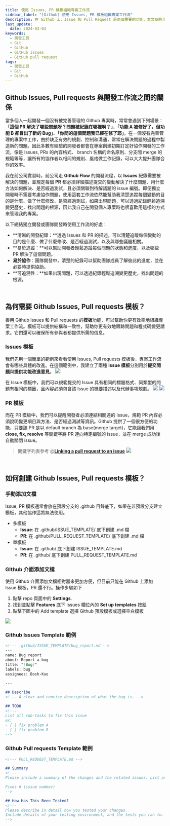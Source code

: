```yaml
---
title: 使用 Issues, PR 模板組織專案工作流
sidebar_label: "[Github] 使用 Issues, PR 模板組織專案工作流"
description: 在 Github 上，Issue 和 Pull Request 是兩個重要的功能，本文章將介紹如何使用 Issue 和 Pull Request Template 組織專案工作流。 文章將涵蓋以下內容：1. 如何創建和使用 Issue Template, 2. 如何創建和使用 Pull Request Template, 3. 如何使用 Issue 和 Pull Request Template 自動化工作流
last_update:
  date: 2024-03-03
keywords:
  - 開發工具
  - Git
  - GitHub
  - GitHub issues
  - GitHub pull request
tags:
  - 開發工具
  - Git
  - GitHub
---
```


## **Github Issues, Pull requests 與開發工作流之間的關係**

當多個人一起開發一個沒有被完善管理的 Github 專案時，常常會遇到下列場景：「**這個 PR 解決了哪些問題呀？問題被紀錄在哪裡啊？」**、**「功能 A 被修好了，但功能 B 卻冒出了新的 Bug」**、**「你問的這個問題我已經在修了耶」**。在一個沒有完善管理的專案中工作，由於缺乏有效的規劃、控制和溝通，常常在解決問題的過程中製造新的問題。因此多數有經驗的開發者都會在專案創建初期訂定好協作開發的工作流，像是 Issues, PRs 的內容格式、 branch 名稱的命名原則、分支間 merge 的規範等等，讓所有的協作者以相同的規則、風格做工作記錄，可以大大提升團隊合作的效率。

我在前公司實習時，前公司走 **Github Flow** 的開發流程，以 **Issues** 紀錄需要被解決的問題，並規定每個 **PR** 都必須詳細描述提交的變動解決了什麼問題、用什麼方法如何解決、是否經過測試，且必須關聯到待解議題的 issue 編號。即便獨立開發時不需要考慮協作問題，使用這套工作流依然能幫助我清楚追蹤每個變動的目的是什麼、做了什麼修改、是否經過測試，如果出現問題，可以透過紀錄輕鬆追溯變更歷史，找出問題的根源，因此我自己在開發個人專案時也很喜歡用這樣的方式來管理我的專案。

以下總結獨立開發或團隊開發時使用工作流的好處：

- **清晰的開發紀錄：**透過 Issues 和 PR 的描述，可以清楚追蹤每個變動的目的是什麼、做了什麼修改、是否經過測試，以及與哪些議題相關。
- **易於追蹤：**可以幫助開發者輕鬆追蹤每個問題的狀態和進度，以及哪些 PR 解決了這個問題。
- **易於協作**：團隊開發中，清楚的紀錄可以幫助團隊成員了解彼此的進度，並在必要時提供協助。
- **可追溯性：**如果出現問題，可以透過紀錄輕鬆追溯變更歷史，找出問題的根源。


<br/>


## **為何需要 Github Issues, Pull requests 模板？**

善用 Github Issues 和 Pull requests 的**模板**功能，可以幫助你更有效率地組織專案工作流。模板可以提供結構和一致性，幫助你更有效地跟踪問題和程式碼變更請求。它們還可以確保所有參與者都提供所需的信息。

### **Issues 模板**

我們先用一個簡單的範例來看看使用 Issues, Pull requests 模板後，專案工作流會有哪些具體的改進。在這個範例中，我建立了兩種 **Issue 模板**分別用於**提交問題**與**提供功能改進意見**。
![](https://res.cloudinary.com/djtoo8orh/image/upload/v1709457952/Docusaurus%20Blog/%E9%96%8B%E7%99%BC%E5%B7%A5%E5%85%B7/Github%20Issues%20PR%20%E6%A8%A1%E6%9D%BF/issue%E6%A8%A1%E6%9D%BF_wdtbul.png)

在 Issue 模板中，我們可以規範提交的 Issue 具有相同的標題格式、同類型的問題有相同的標籤，且內容必須包含該 Issue 的概要描述以及代辦事項規劃。
![](https://res.cloudinary.com/djtoo8orh/image/upload/v1709457952/Docusaurus%20Blog/%E9%96%8B%E7%99%BC%E5%B7%A5%E5%85%B7/Github%20Issues%20PR%20%E6%A8%A1%E6%9D%BF/issue-bug_odtcvr.png)
![](https://res.cloudinary.com/djtoo8orh/image/upload/v1709457952/Docusaurus%20Blog/%E9%96%8B%E7%99%BC%E5%B7%A5%E5%85%B7/Github%20Issues%20PR%20%E6%A8%A1%E6%9D%BF/issue-feature_guwxnl.png)


### **PR 模板**
而在 PR 模板中，我們可以提醒開發者必須連結相關連的 Issue，規範 PR 內容必須說明變更項目與方法、是否經過測試等資訊。Github 提供了一個很方便的功能，只要該 PR 是以 default branch 為 base(merge target)，它能讓我們用 **close, fix, resolve** 等關鍵字將 PR 連向特定編號的 issue，並在 merge 成功後自動關閉 issue。

> 關鍵字列表參考 @[**Linking a pull request to an issue**](https://docs.github.com/en/issues/tracking-your-work-with-issues/linking-a-pull-request-to-an-issue)
![](https://res.cloudinary.com/djtoo8orh/image/upload/v1709457952/Docusaurus%20Blog/%E9%96%8B%E7%99%BC%E5%B7%A5%E5%85%B7/Github%20Issues%20PR%20%E6%A8%A1%E6%9D%BF/PR_yrhoto.png)


<br/>


## **如何創建 Github Issues, Pull requests 模板？**

### **手動添加文檔**

Issue, PR 模板通常會放在預設分支的 .github 目錄底下，如果在非預設分支建立模板，其他協作這將無法使用。

- 多模板
    - **Issue**: 在 .github/ISSUE_TEMPLATE/ 底下創建 .md 檔
    - **PR**: 在 .github/PULL_REQUEST_TEMPLATE/ 底下創建 .md 檔
- 單模板
    - **Issue**: 在 .github/ 底下創建 ISSUE_TEMPLATE.md
    - **PR**: 在 .github/ 底下創建 PULL_REQUEST_TEMPLATE.md

### **GIthub 介面添加文檔**

使用 Github 介面添加文檔相對器來更加方便，但目前只能在 Github 上添加 Issue 模板，PR 還不行。操作步驟如下

1. 點擊 repo 頁面中的 **Settings**.
2. 找到並點擊 **Features** 底下 Issues 欄位內的 **Set up templates** 按鈕
3. 點擊下圖中的 Add template 選擇 Github 預設模板或選擇空白模板

![](https://res.cloudinary.com/djtoo8orh/image/upload/v1709457952/Docusaurus%20Blog/%E9%96%8B%E7%99%BC%E5%B7%A5%E5%85%B7/Github%20Issues%20PR%20%E6%A8%A1%E6%9D%BF/%E5%89%B5%E5%BB%BAissue%E6%A8%A1%E6%9D%BF_zm2fpt.png)


### **Github Issues Template 範例**

```markdown
<!--- .github/ISSUE_TEMPLATE/bug_report.md -->
---
name: Bug report
about: Report a bug
title: "[Bug]"
labels: bug
assignees: Bosh-Kuo

---

## Describe
<!--- A clear and concise description of what the bug is. -->

## TODO
<!---
List all sub-tasks to fix this issue
ex:
- [ ] fix problem A
- [ ] fix problem B
-->

```

### **Github Pull requests Template 範例**

```markdown
<!--- PULL_REQUEST_TEMPLATE.md -->

## Summary
<!---
Please include a summary of the changes and the related issues. List any dependencies that are required for this change.

Fixes # (issue number)
-->

## How Has This Been Tested?
<!--- 
Please describe in detail how you tested your changes.
Include details of your testing environment, and the tests you ran to.
-->

```